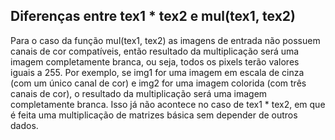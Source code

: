 <h2>Diferenças entre tex1 * tex2 e mul(tex1, tex2)</h2>

<p>Para o caso da função mul(tex1, tex2) as imagens de entrada não possuem canais de cor compatíveis, então resultado da multiplicação será uma imagem completamente branca, ou seja, todos os pixels terão valores iguais a 255. Por exemplo, se img1 for uma imagem em escala de cinza (com um único canal de cor) e img2 for uma imagem colorida (com três canais de cor), o resultado da multiplicação será uma imagem completamente branca. Isso já não acontece no caso de tex1 * tex2, em que é feita uma multiplicação de matrizes básica sem depender de outros dados.</p>
